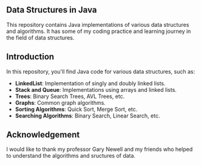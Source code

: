  ## Data Structures in Java

This repository contains Java implementations of various data structures and algorithms. It has some of my coding practice and learning journey in the field of data structures.

## Introduction
In this repository, you'll find Java code for various data structures, such as:
- **LinkedList**: Implementation of singly and doubly linked lists.
- **Stack and Queue**: Implementations using arrays and linked lists.
- **Trees**: Binary Search Trees, AVL Trees, etc.
- **Graphs**: Common graph algorithms.
- **Sorting Algorithms**: Quick Sort, Merge Sort, etc.
- **Searching Algorithms**: Binary Search, Linear Search, etc.

## Acknowledgement
I would like to thank my professor Gary Newell and my friends who helped to understand the algorithms and sructures of data.
